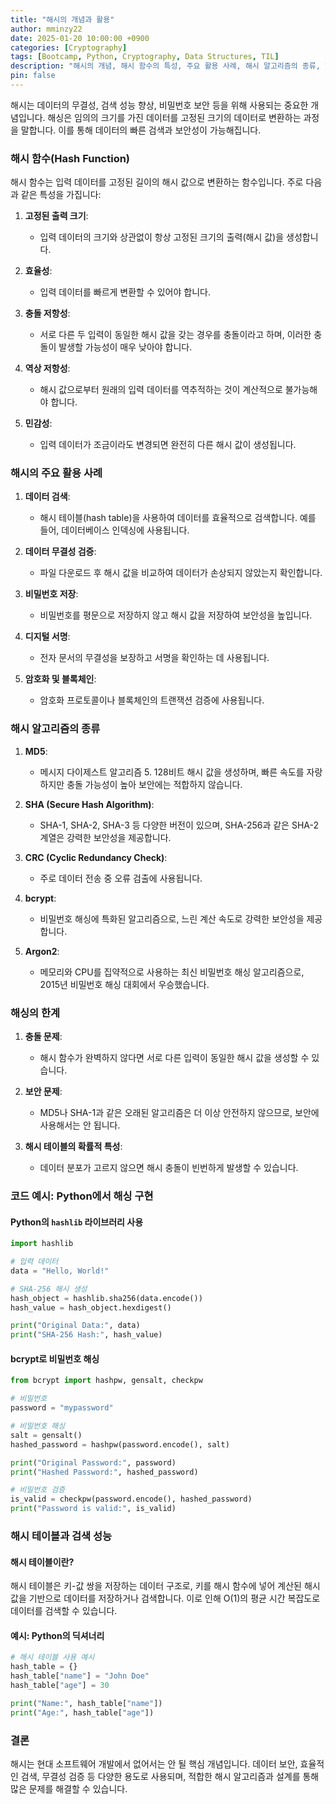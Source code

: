 ```yaml
---
title: "해시의 개념과 활용"
author: mminzy22
date: 2025-01-20 10:00:00 +0900
categories: [Cryptography]
tags: [Bootcamp, Python, Cryptography, Data Structures, TIL]
description: "해시의 개념, 해시 함수의 특성, 주요 활용 사례, 해시 알고리즘의 종류, 해싱의 한계, 그리고 Python에서의 해싱 구현 예시를 다룹니다."
pin: false
---
```




해시는 데이터의 무결성, 검색 성능 향상, 비밀번호 보안 등을 위해 사용되는 중요한 개념입니다. 해싱은 임의의 크기를 가진 데이터를 고정된 크기의 데이터로 변환하는 과정을 말합니다. 이를 통해 데이터의 빠른 검색과 보안성이 가능해집니다.


### 해시 함수(Hash Function)

해시 함수는 입력 데이터를 고정된 길이의 해시 값으로 변환하는 함수입니다. 주로 다음과 같은 특성을 가집니다:

1. **고정된 출력 크기**:
   - 입력 데이터의 크기와 상관없이 항상 고정된 크기의 출력(해시 값)을 생성합니다.

2. **효율성**:
   - 입력 데이터를 빠르게 변환할 수 있어야 합니다.

3. **충돌 저항성**:
   - 서로 다른 두 입력이 동일한 해시 값을 갖는 경우를 충돌이라고 하며, 이러한 충돌이 발생할 가능성이 매우 낮아야 합니다.

4. **역상 저항성**:
   - 해시 값으로부터 원래의 입력 데이터를 역추적하는 것이 계산적으로 불가능해야 합니다.

5. **민감성**:
   - 입력 데이터가 조금이라도 변경되면 완전히 다른 해시 값이 생성됩니다.


### 해시의 주요 활용 사례

1. **데이터 검색**:
   - 해시 테이블(hash table)을 사용하여 데이터를 효율적으로 검색합니다. 예를 들어, 데이터베이스 인덱싱에 사용됩니다.

2. **데이터 무결성 검증**:
   - 파일 다운로드 후 해시 값을 비교하여 데이터가 손상되지 않았는지 확인합니다.

3. **비밀번호 저장**:
   - 비밀번호를 평문으로 저장하지 않고 해시 값을 저장하여 보안성을 높입니다.

4. **디지털 서명**:
   - 전자 문서의 무결성을 보장하고 서명을 확인하는 데 사용됩니다.

5. **암호화 및 블록체인**:
   - 암호화 프로토콜이나 블록체인의 트랜잭션 검증에 사용됩니다.


### 해시 알고리즘의 종류

1. **MD5**:
   - 메시지 다이제스트 알고리즘 5. 128비트 해시 값을 생성하며, 빠른 속도를 자랑하지만 충돌 가능성이 높아 보안에는 적합하지 않습니다.

2. **SHA (Secure Hash Algorithm)**:
   - SHA-1, SHA-2, SHA-3 등 다양한 버전이 있으며, SHA-256과 같은 SHA-2 계열은 강력한 보안성을 제공합니다.

3. **CRC (Cyclic Redundancy Check)**:
   - 주로 데이터 전송 중 오류 검출에 사용됩니다.

4. **bcrypt**:
   - 비밀번호 해싱에 특화된 알고리즘으로, 느린 계산 속도로 강력한 보안성을 제공합니다.

5. **Argon2**:
   - 메모리와 CPU를 집약적으로 사용하는 최신 비밀번호 해싱 알고리즘으로, 2015년 비밀번호 해싱 대회에서 우승했습니다.


### 해싱의 한계

1. **충돌 문제**:
   - 해시 함수가 완벽하지 않다면 서로 다른 입력이 동일한 해시 값을 생성할 수 있습니다.

2. **보안 문제**:
   - MD5나 SHA-1과 같은 오래된 알고리즘은 더 이상 안전하지 않으므로, 보안에 사용해서는 안 됩니다.

3. **해시 테이블의 확률적 특성**:
   - 데이터 분포가 고르지 않으면 해시 충돌이 빈번하게 발생할 수 있습니다.


### 코드 예시: Python에서 해싱 구현

#### Python의 `hashlib` 라이브러리 사용

```python
import hashlib

# 입력 데이터
data = "Hello, World!"

# SHA-256 해시 생성
hash_object = hashlib.sha256(data.encode())
hash_value = hash_object.hexdigest()

print("Original Data:", data)
print("SHA-256 Hash:", hash_value)
```

#### bcrypt로 비밀번호 해싱

```python
from bcrypt import hashpw, gensalt, checkpw

# 비밀번호
password = "mypassword"

# 비밀번호 해싱
salt = gensalt()
hashed_password = hashpw(password.encode(), salt)

print("Original Password:", password)
print("Hashed Password:", hashed_password)

# 비밀번호 검증
is_valid = checkpw(password.encode(), hashed_password)
print("Password is valid:", is_valid)
```


### 해시 테이블과 검색 성능

#### 해시 테이블이란?

해시 테이블은 키-값 쌍을 저장하는 데이터 구조로, 키를 해시 함수에 넣어 계산된 해시 값을 기반으로 데이터를 저장하거나 검색합니다. 이로 인해 O(1)의 평균 시간 복잡도로 데이터를 검색할 수 있습니다.

#### 예시: Python의 딕셔너리

```python
# 해시 테이블 사용 예시
hash_table = {}
hash_table["name"] = "John Doe"
hash_table["age"] = 30

print("Name:", hash_table["name"])
print("Age:", hash_table["age"])
```


### 결론

해시는 현대 소프트웨어 개발에서 없어서는 안 될 핵심 개념입니다. 데이터 보안, 효율적인 검색, 무결성 검증 등 다양한 용도로 사용되며, 적합한 해시 알고리즘과 설계를 통해 많은 문제를 해결할 수 있습니다.

